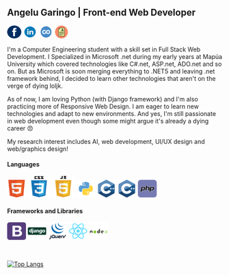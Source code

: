 ## Angelu Garingo | Front-end Web Developer


<a href="https://web.facebook.com/boredpenguinn/" target="_blank"><img src="https://raw.githubusercontent.com/algaringo/algaringo/master/icon/fb.png" width="33" height="30" alt="FB"/></a> 
<a href="https://www.linkedin.com/in/algaringo/" target="_blank"><img src="https://raw.githubusercontent.com/algaringo/algaringo/master/icon/in.png" width="33" height="30" alt="in"/></a> 
<a href="https://www.coursera.org/user/ffe7d286618a6f9c8ce4fe9d7c8a4160" target="_blank"><img src="https://raw.githubusercontent.com/algaringo/algaringo/master/icon/coursera.png" width="34" height="30" alt="coursera"/></a> 
<a href="https://raw.githubusercontent.com/algaringo/algaringo/master/icon/resume.md" target="_blank"><img src="https://raw.githubusercontent.com/algaringo/algaringo/master/icon/resume.png" width="30" height="30" alt="CV"/></a>


I'm a Computer Engineering student with a skill set in Full Stack Web Development. I Specialized in Microsoft .net during my early years at Mapúa University which covered technologies like C#.net, ASP.net, ADO.net and so on. But as Microsoft is soon merging everything to .NET5 and leaving .net framework behind, I decided to learn other technologies that aren't on the verge of dying loljk. 

As of now, I am loving Python (with Django framework) and I'm also practicing more of Responsive Web Design. I am eager to learn new technologies and adapt to new environments. And yes, I'm still passionate in web development even though some might argue it's already a dying career :angry: 

My research interest includes AI, web development, UI/UX design and web/graphics design!

#### Languages
<p>
<img src="https://raw.githubusercontent.com/algaringo/algaringo/master/icon/html.png" width="44" height="41" alt="HTML"/>
<img src="https://raw.githubusercontent.com/algaringo/algaringo/master/icon/css3.png" width="53" height="50" alt="CSS"/>
<img src="https://raw.githubusercontent.com/algaringo/algaringo/master/icon/javascript.png" width="53" height="50" alt="Javascript"/>
<img src="https://raw.githubusercontent.com/algaringo/algaringo/master/icon/python.png" width="44" height="41" alt="Python"/>
<img src="https://raw.githubusercontent.com/algaringo/algaringo/master/icon/c.png" width="44" height="41" alt="Cpp"/>
<img src="https://raw.githubusercontent.com/algaringo/algaringo/master/icon/csharp.png" width="44" height="41" alt="Csharp"/>
<img src="https://raw.githubusercontent.com/algaringo/algaringo/master/icon/php.png" width="44" height="41" alt="PHP"/>
</p>

#### Frameworks and Libraries
<p>
<img src="https://raw.githubusercontent.com/algaringo/algaringo/master/icon/bootstrap.png" width="44" height="41" alt="Bootstrap"/>
<img src="https://raw.githubusercontent.com/algaringo/algaringo/master/icon/django.png" width="44" height="41" alt="Django"/>
<img src="https://raw.githubusercontent.com/algaringo/algaringo/master/icon/jquery.png" width="44" height="41" alt="JQuery"/>
<img src="https://raw.githubusercontent.com/algaringo/algaringo/master/icon/react.png" width="44" height="41" alt="React"/>
<img src="https://raw.githubusercontent.com/algaringo/algaringo/master/icon/node.png" width="44" height="41" alt="NodeJS"/>
</p>
<br />

[![Top Langs](https://github-readme-stats.vercel.app/api/top-langs/?username=algaringo&layout=compact)](https://github.com/anuraghazra/github-readme-stats)
